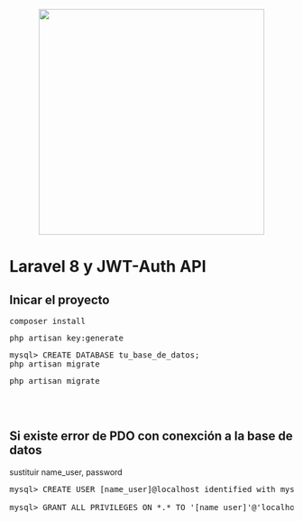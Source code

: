 <p align="center"><a href="https://laravel.com" target="_blank"><img src="https://raw.githubusercontent.com/laravel/art/master/logo-lockup/5%20SVG/2%20CMYK/1%20Full%20Color/laravel-logolockup-cmyk-red.svg" width="400"></a></p>

# Laravel 8 y JWT-Auth API

## Inicar el proyecto
<pre>
composer install
</pre>

<pre>
php artisan key:generate
</pre>

<pre>
mysql> CREATE DATABASE tu_base_de_datos;
php artisan migrate 
</pre>

<pre>
php artisan migrate 
</pre>

<br></br>

## Si existe error de PDO con conexción a la base de datos
sustituir name_user, password
<pre>
mysql> CREATE USER [name_user]@localhost identified with mysql_native_password by '[password]';

mysql> GRANT ALL PRIVILEGES ON *.* TO '[name_user]'@'localhost';
</pre>

